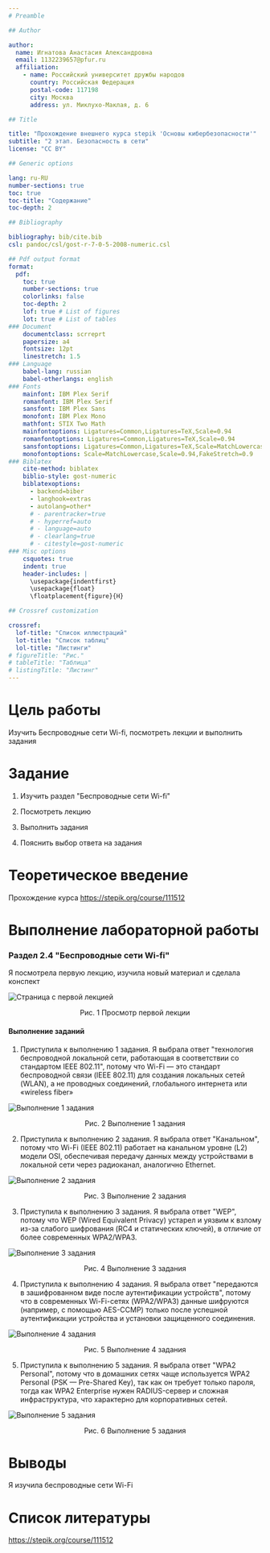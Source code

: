 ```yaml
---
# Preamble

## Author

author:
  name: Игнатова Анастасия Александровна
  email: 1132239657@pfur.ru
  affiliation:
    - name: Российский университет дружбы народов
      country: Российская Федерация
      postal-code: 117198
      city: Москва
      address: ул. Миклухо-Маклая, д. 6

## Title

title: "Прохождение внешнего курса stepik 'Основы кибербезопасности'"
subtitle: "2 этап. Безопасность в сети"
license: "CC BY"

## Generic options

lang: ru-RU
number-sections: true
toc: true
toc-title: "Содержание"
toc-depth: 2

## Bibliography

bibliography: bib/cite.bib
csl: pandoc/csl/gost-r-7-0-5-2008-numeric.csl

## Pdf output format
format:
  pdf:
    toc: true
    number-sections: true
    colorlinks: false
    toc-depth: 2
    lof: true # List of figures
    lot: true # List of tables
### Document
    documentclass: scrreprt
    papersize: a4
    fontsize: 12pt
    linestretch: 1.5
### Language
    babel-lang: russian
    babel-otherlangs: english
### Fonts
    mainfont: IBM Plex Serif
    romanfont: IBM Plex Serif
    sansfont: IBM Plex Sans
    monofont: IBM Plex Mono
    mathfont: STIX Two Math
    mainfontoptions: Ligatures=Common,Ligatures=TeX,Scale=0.94
    romanfontoptions: Ligatures=Common,Ligatures=TeX,Scale=0.94
    sansfontoptions: Ligatures=Common,Ligatures=TeX,Scale=MatchLowercase,Scale=0.94
    monofontoptions: Scale=MatchLowercase,Scale=0.94,FakeStretch=0.9
### Biblatex
    cite-method: biblatex
    biblio-style: gost-numeric
    biblatexoptions:
      - backend=biber
      - langhook=extras
      - autolang=other*
      # - parentracker=true
      # - hyperref=auto
      # - language=auto
      # - clearlang=true
      # - citestyle=gost-numeric
### Misc options
    csquotes: true
    indent: true
    header-includes: |
      \usepackage{indentfirst}
      \usepackage{float}
      \floatplacement{figure}{H}

## Crossref customization

crossref:
  lof-title: "Список иллюстраций"
  lot-title: "Список таблиц"
  lol-title: "Листинги"
# figureTitle: "Рис."
# tableTitle: "Таблица"
# listingTitle: "Листинг"
---
```


# Цель работы

Изучить Беспроводные сети Wi-fi, посмотреть лекции и выполнить задания

# Задание

1. Изучить раздел "Беспроводные сети Wi-fi"

2. Посмотреть лекцию

3. Выполнить задания

4. Пояснить выбор ответа на задания

# Теоретическое введение

Прохождение курса https://stepik.org/course/111512

# Выполнение лабораторной работы

### Раздел 2.4 "Беспроводные сети Wi-fi"

Я посмотрела первую лекцию, изучила новый материал и сделала конспект

![Страница с первой лекцией](image/1.png)
<p align="center">Рис. 1 Просмотр первой лекции</p>


#### Выполнение заданий

1. Приступила к выполнению 1 задания. Я выбрала ответ "технология беспроводной локальной сети, работающая в соответствии со стандартом IEEE 802.11", потому что Wi-Fi — это стандарт беспроводной связи (IEEE 802.11) для создания локальных сетей (WLAN), а не проводных соединений, глобального интернета или «wireless fiber»

![Выполнение 1 задания](image/2.png)
<p align="center">Рис. 2 Выполнение 1 задания</p>


2. Приступила к выполнению 2 задания. Я выбрала ответ "Канальном", потому что Wi-Fi (IEEE 802.11) работает на канальном уровне (L2) модели OSI, обеспечивая передачу данных между устройствами в локальной сети через радиоканал, аналогично Ethernet.

![Выполнение 2 задания](image/3.png)
<p align="center">Рис. 3 Выполнение 2 задания</p>


3. Приступила к выполнению 3 задания. Я выбрала ответ "WEP", потому что WEP (Wired Equivalent Privacy) устарел и уязвим к взлому из-за слабого шифрования (RC4 и статических ключей), в отличие от более современных WPA2/WPA3.

![Выполнение 3 задания](image/4.png)
<p align="center">Рис. 4 Выполнение 3 задания</p>

4. Приступила к выполнению 4 задания. Я выбрала ответ "передаются в зашифрованном виде после аутентификации устройств", потому что в современных Wi-Fi-сетях (WPA2/WPA3) данные шифруются (например, с помощью AES-CCMP) только после успешной аутентификации устройства и установки защищенного соединения.

![Выполнение 4 задания](image/5.png)
<p align="center">Рис. 5 Выполнение 4 задания</p>


5. Приступила к выполнению 5 задания. Я выбрала ответ "WPA2 Personal", потому что в домашних сетях чаще используется WPA2 Personal (PSK — Pre-Shared Key), так как он требует только пароля, тогда как WPA2 Enterprise нужен RADIUS-сервер и сложная инфраструктура, что характерно для корпоративных сетей.


![Выполнение 5 задания](image/6.png)
<p align="center">Рис. 6 Выполнение 5 задания</p>



# Выводы

Я изучила беспроводные сети Wi-Fi

# Список литературы

https://stepik.org/course/111512